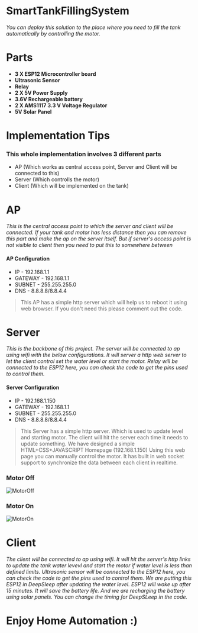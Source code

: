 # SmartTankFillingSystem

*You can deploy this solution to the place where you need to fill the tank automatically by controlling the motor.*

# Parts

* **3 X ESP12 Microcontroller board**
* **Ultrasonic Sensor**
* **Relay**
* **2 X 5V Power Supply**
* **3.6V Rechargeable battery**
* **2 X AMS1117 3.3 V Voltage Regulator**
* **5V Solar Panel**

# Implementation Tips

### This whole implementation involves 3 different parts

* AP (Which works as central access point, Server and Client will be connected to this)
* Server (Which controlls the motor)
* Client (Which will be implemented on the tank)

# AP

*This is the central access point to which the server and client will be connected. If your tank and motor has less distance then you can remove this part and make the ap on the server itself. But if server's access point is not visible to client then you need to put this to somewhere between*

#### AP Configuration
* IP - 192.168.1.1
* GATEWAY - 192.168.1.1
* SUBNET - 255.255.255.0
* DNS - 8.8.8.8/8.8.4.4

> This AP has a simple http server which will help us to reboot it using web browser. If you don't need this please comment out the code.

# Server

*This is the backbone of this project. The server will be connected to ap using wifi with the below configurations. It will server a http web server to let the client control set the water level or start the motor. Relay will be connected to the ESP12 here, you can check the code to get the pins used to control them.*

#### Server Configuration
* IP - 192.168.1.150
* GATEWAY - 192.168.1.1
* SUBNET - 255.255.255.0
* DNS - 8.8.8.8/8.8.4.4

> This Server has a simple http server. Which is used to update level and starting motor. The client will hit the server each time it needs to update something. We have designed a simple HTML+CSS+JAVASCRIPT Homepage (192.168.1.150) Using this web page you can manually control the motor. It has built in web socket support to synchronize the data between each client in realtime.

### Motor Off
![MotorOff](https://i.ibb.co/s6H1Dwz/MotorOff.png)

### Motor On
![MotorOn](https://i.ibb.co/TwtQFnX/MotorOn.png)

# Client

*The client will be connected to ap using wifi. It will hit the server's http links to update the tank water levevl and start the motor if water level is less than defined limits. Ultrasonic sensor will be connected to the ESP12 here, you can check the code to get the pins used to control them. We are putting this ESP12 in DeepSleep after updating the water level. ESP12 will wake up after 15 minutes. It will save the battery life. And we are recharging the battery using solar panels. You can change the timing for DeepSLeep in the code.*

# Enjoy Home Automation :)



